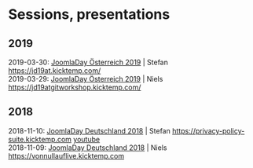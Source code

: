 # Sessions, presentations

## 2019
2019-03-30: [JoomlaDay Österreich 2019](https://www.joomla-day.at) | Stefan https://jd19at.kicktemp.com/  
2019-03-29: [JoomlaDay Österreich 2019](https://www.joomla-day.at) | Niels https://jd19atgitworkshop.kicktemp.com/

## 2018
2018-11-10: [JoomlaDay Deutschland 2018](https://www.joomladay.de) | Stefan https://privacy-policy-suite.kicktemp.com [youtube](https://www.youtube.com/watch?v=CiOKFdEXWw8)  
2018-11-09: [JoomlaDay Deutschland 2018](https://www.joomladay.de) | Niels https://vonnullauflive.kicktemp.com  
